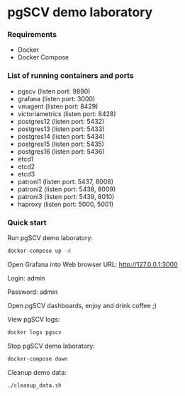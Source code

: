# pgSCV demo laboratory

### Requirements

- Docker
- Docker Compose

### List of running containers and ports
- pgscv (listen port: 9890)
- grafana (listen port: 3000)
- vmagent (listen port: 8429)
- victoriametrics (listen port: 8428)
- postgres12 (listen port: 5432)
- postgres13 (listen port: 5433)
- postgres14 (listen port: 5434)
- postgres15 (listen port: 5435)
- postgres16 (listen port: 5436)
- etcd1
- etcd2
- etcd3
- patroni1 (listen port: 5437, 8008)
- patroni2 (listen port: 5438, 8009)
- patroni3 (listen port: 5439, 8010)
- haproxy (listen port: 5000, 5001)

### Quick start

Run pgSCV demo laboratory:
```bash
docker-compose up -d
```

Open Grafana into Web browser URL: http://127.0.0.1:3000

Login: admin

Password: admin

Open pgSCV dashboards, enjoy and drink coffee ;)

View pgSCV logs:
```bash
docker logs pgscv
```

Stop pgSCV demo laboratory:
```bash
docker-compose down
```

Cleanup demo data:
```bash
./cleanup_data.sh
```
